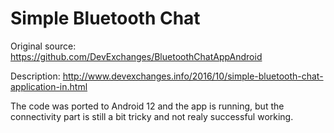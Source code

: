 # Simple Bluetooth Chat

Original source: https://github.com/DevExchanges/BluetoothChatAppAndroid

Description: http://www.devexchanges.info/2016/10/simple-bluetooth-chat-application-in.html

The code was ported to Android 12 and the app is running, but the connectivity part is still 
a bit tricky and not realy successful working.
